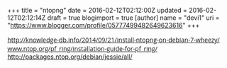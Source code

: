 +++
title = "ntopng"
date = 2016-02-12T02:12:00Z
updated = 2016-02-12T02:12:14Z
draft = true
blogimport = true 
[author]
	name = "devi1"
	uri = "https://www.blogger.com/profile/05777499482649623616"
+++

<div style="text-align: justify;"><span style="font-family: Open Sans, Helvetica Neue, Helvetica, sans-serif;"><span style="font-size: 14px; line-height: 21px;"><a href="http://knowledge-db.info/2014/09/21/install-ntopng-on-debian-7-wheezy/" target="_blank">http://knowledge-db.info/2014/09/21/install-ntopng-on-debian-7-wheezy/</a></span></span></div><div style="text-align: justify;"><span style="font-family: Open Sans, Helvetica Neue, Helvetica, sans-serif;"><a href="http://www.ntop.org/pf_ring/installation-guide-for-pf_ring/">www.ntop.org/pf_ring/installation-guide-for-pf_ring/</a></span></div><div style="text-align: justify;"><a href="http://packages.ntop.org/debian/jessie/all/" target="_blank">http://packages.ntop.org/debian/jessie/all/</a></div>
